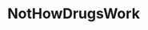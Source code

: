 ---
title: NotHowDrugsWork
crosslinks:
- HowDrugsWork
- botwatch
- drugscirclejerk
- Drugs
- QuotesPorn
- ChargeYourPhone
- botpopularitybot
- ambien
- autourbanbot
- trees
- replications
- todayilearned
- gatekeeping
- thatHappened
- woahdude
- MassdropBot
- DrugNerds
- causeWhyNotMate
- botsrights
- UsernameChecksOut
---